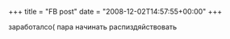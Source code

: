 +++
title = "FB post"
date = "2008-12-02T14:57:55+00:00"
+++

заработалсо( пара начинать распиздяйствовать



